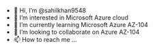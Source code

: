 - 👋 Hi, I’m @sahilkhan9548
- 👀 I’m interested in Microsoft Azure cloud
- 🌱 I’m currently learning Microsoft Azure AZ-104
- 💞️ I’m looking to collaborate on Azure AZ-104
- 📫 How to reach me ...

<!---
sahilkhan9548/sahilkhan9548 is a ✨ special ✨ repository because its `README.md` (this file) appears on your GitHub profile.
You can click the Preview link to take a look at your changes.
--->
